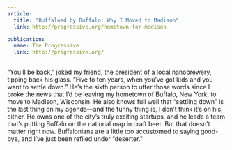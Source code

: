 ```yaml
---
article:
  title: "Buffaloed by Buffalo: Why I Moved to Madison"
  link: http://progressive.org/hometown-for-madison

publication:
  name: The Progressive
  link: http://progressive.org/
---
```


“You’ll be back,” joked my friend, the president of a local nanobrewery, tipping back his glass. “Five to ten years, when you’ve got kids and you want to settle down.” He’s the sixth person to utter those words since I broke the news that I’d be leaving my hometown of Buffalo, New York, to move to Madison, Wisconsin. He also knows full well that “settling down” is the last thing on my agenda––and the funny thing is, I don’t think it’s on his, either. He owns one of the city’s truly exciting startups, and he leads a team that’s putting Buffalo on the national map in craft beer. But that doesn’t matter right now. Buffalonians are a little too accustomed to saying good-bye, and I’ve just been refiled under “deserter.”
